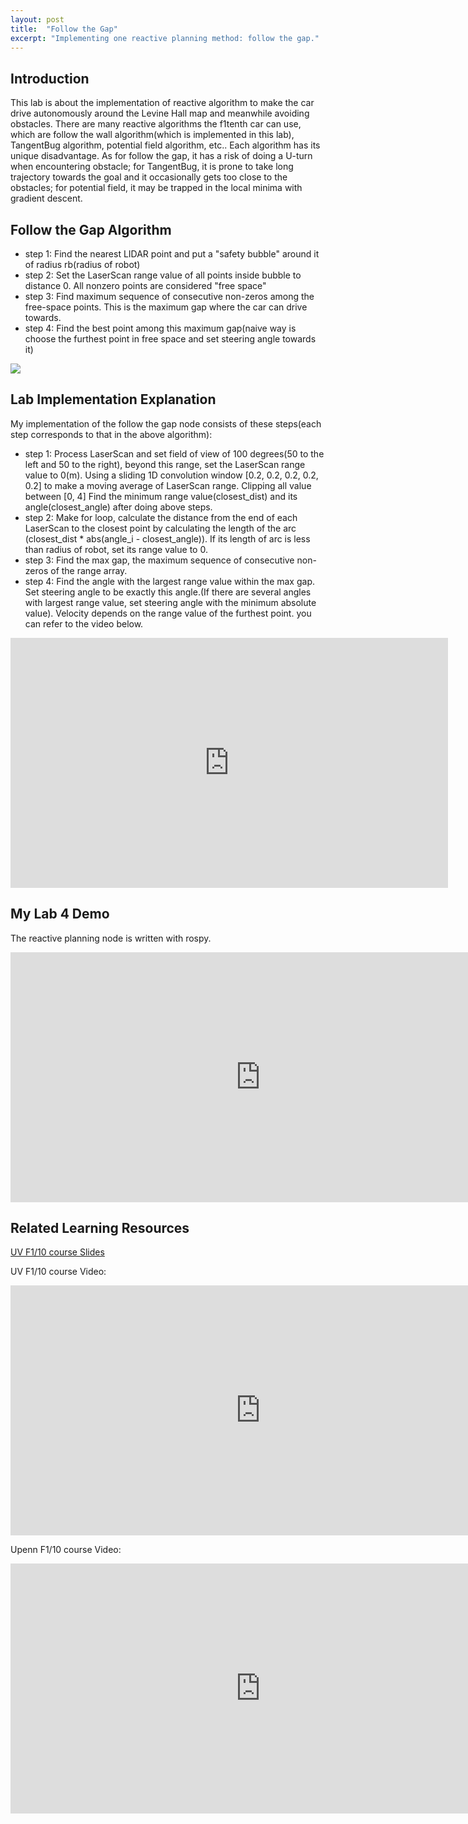 ```yaml
---
layout: post
title:  "Follow the Gap"
excerpt: "Implementing one reactive planning method: follow the gap."
---
```

## Introduction

This lab is about the implementation of reactive algorithm to make the car drive autonomously around the Levine Hall map and meanwhile avoiding obstacles. There are many reactive algorithms the f1tenth car can use, which are follow the wall algorithm(which is implemented in this lab), TangentBug algorithm, potential field algorithm, etc.. Each algorithm has its unique disadvantage. As for follow the gap, it has a risk of doing a U-turn when encountering obstacle; for TangentBug, it is prone to take long trajectory towards the goal and it occasionally gets too close to the obstacles; for potential field, it may be trapped in the local minima with gradient descent.

## Follow the Gap Algorithm
* step 1:
  Find the nearest LIDAR point and put a "safety bubble" around it of radius rb(radius of robot)
* step 2:
  Set the LaserScan range value of all points inside bubble to distance 0. All nonzero points are considered "free space"
* step 3:
  Find maximum sequence of consecutive non-zeros among the free-space points. This is the maximum gap where the car can drive towards.
* step 4:
  Find the best point among this maximum gap(naive way is choose the furthest point in free space and set steering angle towards it)
  
<img src="/myf1tenth/assets/followgap_algorithm.png">

## Lab Implementation Explanation 

My implementation of the follow the gap node consists of these steps(each step corresponds to that in the above algorithm):

* step 1:
  Process LaserScan and set field of view of 100 degrees(50 to the left and 50 to the right), beyond this range, set the LaserScan range value to 0(m).
  Using a sliding 1D convolution window [0.2, 0.2, 0.2, 0.2, 0.2] to make a moving average of LaserScan range.
  Clipping all value between [0, 4]
  Find the minimum range value(closest_dist) and its angle(closest_angle) after doing above steps.  
* step 2:
  Make for loop, calculate the distance from the end of each LaserScan to the closest point by calculating the length of the arc (closest_dist * abs(angle_i - closest_angle)). If its length of arc is less than radius of robot, set its range value to 0.
* step 3:
  Find the max gap, the maximum sequence of consecutive non-zeros of the range array. 
* step 4:
  Find the angle with the largest range value within the max gap. Set steering angle to be exactly this angle.(If there are several angles with largest range value, set steering angle with the minimum absolute value).
  Velocity depends on the range value of the furthest point. you can refer to the video below.

<iframe width="700" height="400" src="https://www.youtube.com/embed/ctTJHueaTcY" frameborder="0" allow="accelerometer; autoplay; clipboard-write; encrypted-media; gyroscope; picture-in-picture" allowfullscreen></iframe>

## My Lab 4 Demo

The reactive planning node is written with rospy.
<iframe width="800" height="400" src="https://www.youtube.com/embed/4HOsg2SRabw" frameborder="0" allow="accelerometer; autoplay; clipboard-write; encrypted-media; gyroscope; picture-in-picture" allowfullscreen></iframe>

## Related Learning Resources
[UV F1/10 course Slides](https://linklab-uva.github.io/autonomousracing/assets/files/Wall_Following.pdf)

UV F1/10 course Video: 
<iframe width="800" height="400" src="https://www.youtube.com/embed/AywLjJTPRGQ" frameborder="0" allow="accelerometer; autoplay; clipboard-write; encrypted-media; gyroscope; picture-in-picture" allowfullscreen></iframe>

Upenn F1/10 course Video: 
<iframe width="800" height="400" src="https://www.youtube.com/embed/7VLYP-z9hTw" frameborder="0" allow="accelerometer; autoplay; clipboard-write; encrypted-media; gyroscope; picture-in-picture" allowfullscreen></iframe>

